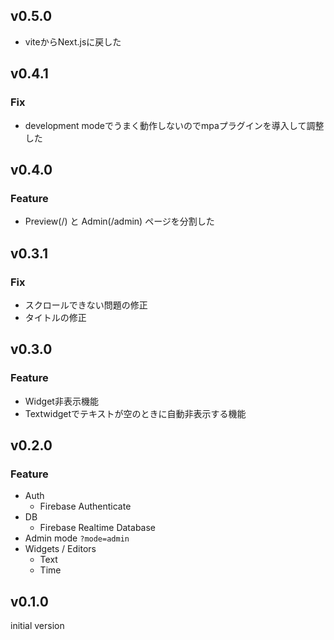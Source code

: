 ## v0.5.0
- viteからNext.jsに戻した

## v0.4.1
### Fix
- development modeでうまく動作しないのでmpaプラグインを導入して調整した

## v0.4.0
### Feature
- Preview(/) と Admin(/admin) ページを分割した

## v0.3.1
### Fix
- スクロールできない問題の修正
- タイトルの修正

## v0.3.0
### Feature
- Widget非表示機能
- Textwidgetでテキストが空のときに自動非表示する機能

## v0.2.0
### Feature
- Auth
  - Firebase Authenticate
- DB
  - Firebase Realtime Database
- Admin mode
  `?mode=admin`
- Widgets / Editors
  - Text
  - Time

## v0.1.0
initial version
